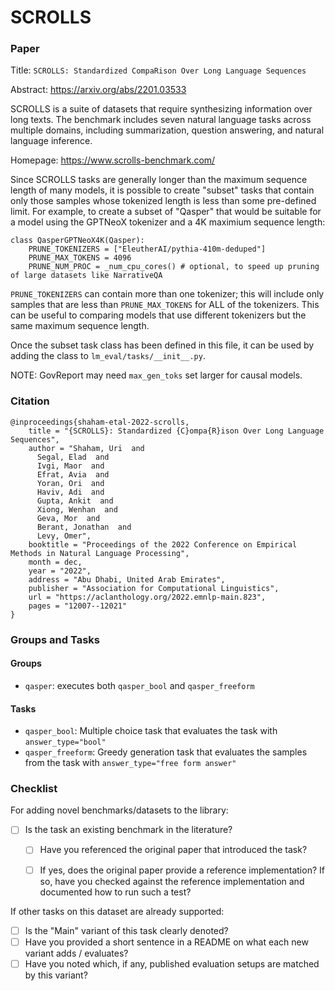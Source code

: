 # SCROLLS

### Paper

Title: `SCROLLS: Standardized CompaRison Over Long Language Sequences`

Abstract: https://arxiv.org/abs/2201.03533

SCROLLS is a suite of datasets that require synthesizing information over long texts.
The benchmark includes seven natural language tasks across multiple domains,
including summarization, question answering, and natural language inference.

Homepage: https://www.scrolls-benchmark.com/

Since SCROLLS tasks are generally longer than the maximum sequence length of many models,
it is possible to create "subset" tasks that contain only those samples whose tokenized length
is less than some pre-defined limit. For example, to create a subset of "Qasper" that would
be suitable for a model using the GPTNeoX tokenizer and a 4K maximium sequence length:

```
class QasperGPTNeoX4K(Qasper):
    PRUNE_TOKENIZERS = ["EleutherAI/pythia-410m-deduped"]
    PRUNE_MAX_TOKENS = 4096
    PRUNE_NUM_PROC = _num_cpu_cores() # optional, to speed up pruning of large datasets like NarrativeQA
```

`PRUNE_TOKENIZERS` can contain more than one tokenizer; this will include only samples that are
less than `PRUNE_MAX_TOKENS` for ALL of the tokenizers. This can be useful to comparing models
that use different tokenizers but the same maximum sequence length.

Once the subset task class has been defined in this file, it can be used by adding the class
to `lm_eval/tasks/__init__.py`.

NOTE: GovReport may need `max_gen_toks` set larger for causal models.

### Citation

```
@inproceedings{shaham-etal-2022-scrolls,
    title = "{SCROLLS}: Standardized {C}ompa{R}ison Over Long Language Sequences",
    author = "Shaham, Uri  and 
      Segal, Elad  and
      Ivgi, Maor  and
      Efrat, Avia  and
      Yoran, Ori  and
      Haviv, Adi  and
      Gupta, Ankit  and
      Xiong, Wenhan  and
      Geva, Mor  and
      Berant, Jonathan  and
      Levy, Omer",
    booktitle = "Proceedings of the 2022 Conference on Empirical Methods in Natural Language Processing",
    month = dec,
    year = "2022",
    address = "Abu Dhabi, United Arab Emirates",
    publisher = "Association for Computational Linguistics",
    url = "https://aclanthology.org/2022.emnlp-main.823",
    pages = "12007--12021"
}
```

### Groups and Tasks

#### Groups

* `qasper`: executes both `qasper_bool` and `qasper_freeform`

#### Tasks

* `qasper_bool`: Multiple choice task that evaluates the task with `answer_type="bool"` 
* `qasper_freeform`: Greedy generation task that evaluates the samples from the task with `answer_type="free form answer"`

### Checklist

For adding novel benchmarks/datasets to the library:
* [ ] Is the task an existing benchmark in the literature?
  * [ ] Have you referenced the original paper that introduced the task?
  * [ ] If yes, does the original paper provide a reference implementation? If so, have you checked against the reference implementation and documented how to run such a test?


If other tasks on this dataset are already supported:
* [ ] Is the "Main" variant of this task clearly denoted?
* [ ] Have you provided a short sentence in a README on what each new variant adds / evaluates?
* [ ] Have you noted which, if any, published evaluation setups are matched by this variant?
